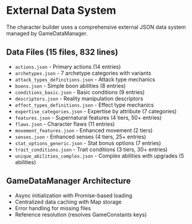 # External Data System

The character builder uses a comprehensive external JSON data system managed by GameDataManager.

## Data Files (15 files, 832 lines)
- `actions.json` - Primary actions (14 entries)
- `archetypes.json` - 7 archetype categories with variants
- `attack_types_definitions.json` - Attack type mechanics
- `boons.json` - Simple boon abilities (8 entries)
- `conditions_basic.json` - Basic conditions (9 entries)  
- `descriptors.json` - Reality manipulation descriptors
- `effect_types_definitions.json` - Effect type mechanics
- `expertise_categories.json` - Expertise by attribute (7 categories)
- `features.json` - Supernatural features (4 tiers, 50+ entries)
- `flaws.json` - Character flaws (11 entries)
- `movement_features.json` - Enhanced movement (2 tiers)
- `senses.json` - Enhanced senses (4 tiers, 25+ entries)
- `stat_options_generic.json` - Stat bonus options (7 entries)
- `trait_conditions.json` - Trait conditions (3 tiers, 30+ entries)
- `unique_abilities_complex.json` - Complex abilities with upgrades (5 abilities)

## GameDataManager Architecture
- Async initialization with Promise-based loading
- Centralized data caching with Map storage
- Error handling for missing files
- Reference resolution (resolves GameConstants keys)